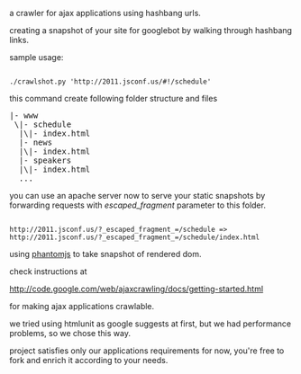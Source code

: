 a crawler for ajax applications using hashbang urls.

creating a snapshot of your site for googlebot by walking through hashbang links.

sample usage:

<code>
./crawlshot.py 'http://2011.jsconf.us/#!/schedule'
</code>

this command create following folder structure and files

<pre>
|- www
 \|- schedule
  |\|- index.html
  |- news
  |\|- index.html
  |- speakers
  |\|- index.html
  ...
</pre>

you can use an apache server now to serve your static snapshots by forwarding
requests with _escaped_fragment_ parameter to this folder.

<code>
http://2011.jsconf.us/?_escaped_fragment_=/schedule => http://2011.jsconf.us/?_escaped_fragment_=/schedule/index.html
</code>

using [phantomjs](http://www.phantomjs.org/) to take snapshot of rendered dom.

check instructions at

http://code.google.com/web/ajaxcrawling/docs/getting-started.html

for making ajax applications crawlable.

we tried using htmlunit as google suggests at first, but we had performance
problems, so we chose this way.


project satisfies only our applications requirements for now, you're free to
fork and enrich it according to your needs.

